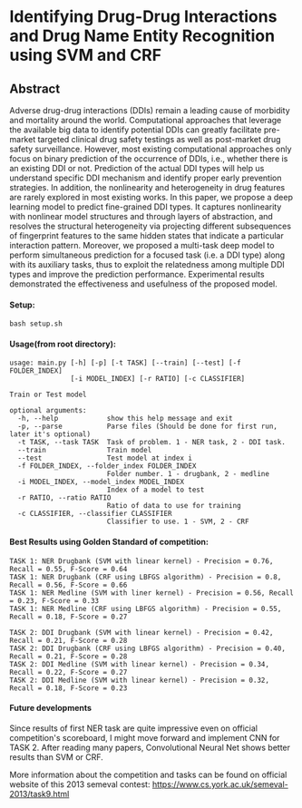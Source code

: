 # Identifying Drug-Drug Interactions and Drug Name Entity Recognition using SVM and CRF

## Abstract

Adverse drug-drug interactions (DDIs) remain a leading cause of morbidity and mortality around the world. Computational approaches that leverage the available big data to identify potential DDIs can greatly facilitate pre-market targeted clinical drug safety testings as well as post-market drug safety surveillance. However, most existing computational approaches only focus on binary prediction of the occurrence of DDIs, i.e., whether there is an existing DDI or not. Prediction of the actual DDI types will help us understand specific DDI mechanism and identify proper early prevention strategies. In addition, the nonlinearity and heterogeneity in drug features are rarely explored in most existing works. In this paper, we propose a deep learning model to predict fine-grained DDI types. It captures nonlinearity with nonlinear model structures and through layers of abstraction, and resolves the structural heterogeneity via projecting different subsequences of fingerprint features to the same hidden states that indicate a particular interaction pattern. Moreover, we proposed a multi-task deep model to perform simultaneous prediction for a focused task (i.e. a DDI type) along with its auxiliary tasks, thus to exploit the relatedness among multiple DDI types and improve the prediction performance. Experimental results demonstrated the effectiveness and usefulness of the proposed model. 

#### Setup:
```
bash setup.sh
```

#### Usage(from root directory):
```
usage: main.py [-h] [-p] [-t TASK] [--train] [--test] [-f FOLDER_INDEX]
               [-i MODEL_INDEX] [-r RATIO] [-c CLASSIFIER]

Train or Test model

optional arguments:
  -h, --help            show this help message and exit
  -p, --parse           Parse files (Should be done for first run, later it's optional)
  -t TASK, --task TASK  Task of problem. 1 - NER task, 2 - DDI task.
  --train               Train model
  --test                Test model at index i
  -f FOLDER_INDEX, --folder_index FOLDER_INDEX
                        Folder number. 1 - drugbank, 2 - medline
  -i MODEL_INDEX, --model_index MODEL_INDEX
                        Index of a model to test
  -r RATIO, --ratio RATIO
                        Ratio of data to use for training
  -c CLASSIFIER, --classifier CLASSIFIER
                        Classifier to use. 1 - SVM, 2 - CRF
```

#### Best Results using Golden Standard of competition:
```
TASK 1: NER Drugbank (SVM with linear kernel) - Precision = 0.76, Recall = 0.55, F-Score = 0.64
TASK 1: NER Drugbank (CRF using LBFGS algorithm) - Precision = 0.8, Recall = 0.56, F-Score = 0.66
TASK 1: NER Medline (SVM with liner kernel) - Precision = 0.56, Recall = 0.23, F-Score = 0.33
TASK 1: NER Medline (CRF using LBFGS algorithm) - Precision = 0.55, Recall = 0.18, F-Score = 0.27

TASK 2: DDI Drugbank (SVM with linear kernel) - Precision = 0.42, Recall = 0.21, F-Score = 0.28
TASK 2: DDI Drugbank (CRF using LBFGS algorithm) - Precision = 0.40, Recall = 0.21, F-Score = 0.28
TASK 2: DDI Medline (SVM with linear kernel) - Precision = 0.34, Recall = 0.22, F-Score = 0.27
TASK 2: DDI Medline (SVM with linear kernel) - Precision = 0.32, Recall = 0.18, F-Score = 0.23
```

#### Future developments
Since results of first NER task are quite impressive even on official competition's scoreboard, I might move forward and implement CNN for TASK 2. After reading many papers, Convolutional Neural Net shows better results than SVM or CRF.

More information about the competition and tasks can be found on official website of this 2013 semeval contest: https://www.cs.york.ac.uk/semeval-2013/task9.html 
